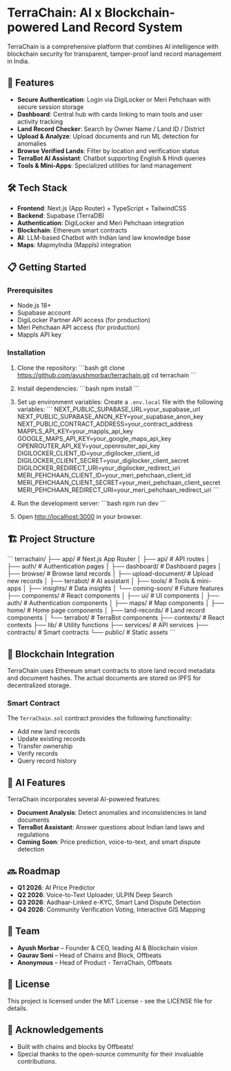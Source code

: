 # TerraChain: AI x Blockchain-powered Land Record System

TerraChain is a comprehensive platform that combines AI intelligence with blockchain security for transparent, tamper-proof land record management in India.

## 🚀 Features

- **Secure Authentication**: Login via DigiLocker or Meri Pehchaan with secure session storage
- **Dashboard**: Central hub with cards linking to main tools and user activity tracking
- **Land Record Checker**: Search by Owner Name / Land ID / District
- **Upload & Analyze**: Upload documents and run ML detection for anomalies
- **Browse Verified Lands**: Filter by location and verification status
- **TerraBot AI Assistant**: Chatbot supporting English & Hindi queries
- **Tools & Mini-Apps**: Specialized utilities for land management

## 🛠️ Tech Stack

- **Frontend**: Next.js (App Router) + TypeScript + TailwindCSS
- **Backend**: Supabase (TerraDB)
- **Authentication**: DigiLocker and Meri Pehchaan integration
- **Blockchain**: Ethereum smart contracts
- **AI**: LLM-based Chatbot with Indian land law knowledge base
- **Maps**: MapmyIndia (Mappls) integration

## 📋 Getting Started

### Prerequisites

- Node.js 18+
- Supabase account
- DigiLocker Partner API access (for production)
- Meri Pehchaan API access (for production)
- Mappls API key

### Installation

1. Clone the repository:
  \`\`\`bash
  git clone https://github.com/ayushmorbar/terrachain.git
  cd terrachain
  \`\`\`

2. Install dependencies:
  \`\`\`bash
  npm install
  \`\`\`

3. Set up environment variables:
  Create a `.env.local` file with the following variables:
  \`\`\`
  NEXT_PUBLIC_SUPABASE_URL=your_supabase_url
  NEXT_PUBLIC_SUPABASE_ANON_KEY=your_supabase_anon_key
  NEXT_PUBLIC_CONTRACT_ADDRESS=your_contract_address
  MAPPLS_API_KEY=your_mappls_api_key
  GOOGLE_MAPS_API_KEY=your_google_maps_api_key
  OPENROUTER_API_KEY=your_openrouter_api_key
  DIGILOCKER_CLIENT_ID=your_digilocker_client_id
  DIGILOCKER_CLIENT_SECRET=your_digilocker_client_secret
  DIGILOCKER_REDIRECT_URI=your_digilocker_redirect_uri
  MERI_PEHCHAAN_CLIENT_ID=your_meri_pehchaan_client_id
  MERI_PEHCHAAN_CLIENT_SECRET=your_meri_pehchaan_client_secret
  MERI_PEHCHAAN_REDIRECT_URI=your_meri_pehchaan_redirect_uri
  \`\`\`

4. Run the development server:
  \`\`\`bash
  npm run dev
  \`\`\`

5. Open [http://localhost:3000](http://localhost:3000) in your browser.

## 🏗️ Project Structure

\`\`\`
terrachain/
├── app/                  # Next.js App Router
│   ├── api/              # API routes
│   ├── auth/             # Authentication pages
│   ├── dashboard/        # Dashboard pages
│   ├── browse/           # Browse land records
│   ├── upload-document/  # Upload new records
│   ├── terrabot/         # AI assistant
│   ├── tools/            # Tools & mini-apps
│   ├── insights/         # Data insights
│   └── coming-soon/      # Future features
├── components/           # React components
│   ├── ui/               # UI components
│   ├── auth/             # Authentication components
│   ├── maps/             # Map components
│   ├── home/             # Home page components
│   ├── land-records/     # Land record components
│   └── terrabot/         # TerraBot components
├── contexts/             # React contexts
├── lib/                  # Utility functions
├── services/             # API services
├── contracts/            # Smart contracts
└── public/               # Static assets
\`\`\`

## 🔄 Blockchain Integration

TerraChain uses Ethereum smart contracts to store land record metadata and document hashes. The actual documents are stored on IPFS for decentralized storage.

### Smart Contract

The `TerraChain.sol` contract provides the following functionality:

- Add new land records
- Update existing records
- Transfer ownership
- Verify records
- Query record history

## 🤖 AI Features

TerraChain incorporates several AI-powered features:

- **Document Analysis**: Detect anomalies and inconsistencies in land documents
- **TerraBot Assistant**: Answer questions about Indian land laws and regulations
- **Coming Soon**: Price prediction, voice-to-text, and smart dispute detection

## 🔜 Roadmap

- **Q1 2026**: AI Price Predictor
- **Q2 2026**: Voice-to-Text Uploader, ULPIN Deep Search
- **Q3 2026**: Aadhaar-Linked e-KYC, Smart Land Dispute Detection
- **Q4 2026**: Community Verification Voting, Interactive GIS Mapping

## 👥 Team

- **Ayush Morbar** – Founder & CEO, leading AI & Blockchain vision
- **Gaurav Soni** – Head of Chains and Block, Offbeats
- **Anonymous** – Head of Product - TerraChain, Offbeats

## 📄 License

This project is licensed under the MIT License - see the LICENSE file for details.

## 🙏 Acknowledgements

- Built with chains and blocks by Offbeats!
- Special thanks to the open-source community for their invaluable contributions.
